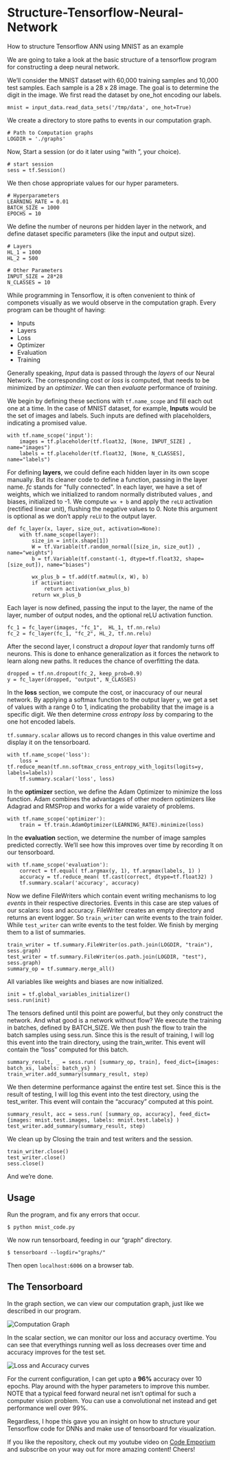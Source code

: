 # Structure-Tensorflow-Neural-Network
How to structure Tensorflow ANN using MNIST as an example

We are going to take a look at the basic structure of a tensorflow program for constructing a deep neural network.

We’ll consider the MNIST dataset with 60,000 training samples and 10,000 test samples. Each sample is a 28 x 28 image. The goal is to determine the digit in the image. We first read the dataset by one_hot encoding our labels. 

```
mnist = input_data.read_data_sets('/tmp/data', one_hot=True)
```

We create a directory to store paths to events in our computation graph. 

```
# Path to Computation graphs
LOGDIR = './graphs'
```

Now, Start a session (or do it later using “with ”, your choice).

```
# start session
sess = tf.Session()
```

We then chose appropriate values for our hyper parameters. 

```
# Hyperparameters
LEARNING_RATE = 0.01
BATCH_SIZE = 1000
EPOCHS = 10
```

We define the number of neurons per hidden layer in the network, and define dataset specific parameters (like the input and output size).

```
# Layers
HL_1 = 1000
HL_2 = 500

# Other Parameters
INPUT_SIZE = 28*28
N_CLASSES = 10
```

While programming in Tensorflow, it is often convenient to think of componets visually as we would observe in the computation graph. Every program can be thought of having:
- Inputs
- Layers
- Loss
- Optimizer
- Evaluation
- Training

Generally speaking, _Input_ data is passed through the _layers_ of our Neural Network. The corresponding cost or _loss_ is computed, that needs to be minimized by an _optimizer_. We can then _evaluate_ performance of _training_.

We begin by defining these sections with `tf.name_scope` and fill each out one at a time. In the case of MNIST dataset, for example, **Inputs** would be the set of images and labels. 
Such inputs are defined with placeholders, indicating a promised value.

```
with tf.name_scope('input'):
	images = tf.placeholder(tf.float32, [None, INPUT_SIZE] , name="images")
	labels = tf.placeholder(tf.float32, [None, N_CLASSES], name="labels")
```

For defining **layers**, we could define each hidden layer in its own scope manually. But its cleaner code to define a function, passing in the layer name. _fc_ stands for "fully connected". In each layer, we have a set of weights, which we initialized to random normally distributed values , and biases, initialized to -1. We compute `wx + b` and apply the `reLU` activation (rectified linear unit), flushing the negative values to 0. Note this argument is optional as we don’t apply `reLU` to the output layer. 

```
def fc_layer(x, layer, size_out, activation=None):
	with tf.name_scope(layer):
		size_in = int(x.shape[1])
		W = tf.Variable(tf.random_normal([size_in, size_out]) , name="weights") 
		b = tf.Variable(tf.constant(-1, dtype=tf.float32, shape=[size_out]), name="biases")

		wx_plus_b = tf.add(tf.matmul(x, W), b)
		if activation: 
			return activation(wx_plus_b)
		return wx_plus_b

```


Each layer is now defined, passing the input to the layer, the name of the layer, number of output nodes, and the optional reLU activation function. 

```
fc_1 = fc_layer(images, "fc_1",  HL_1, tf.nn.relu)
fc_2 = fc_layer(fc_1, "fc_2", HL_2, tf.nn.relu)
```

After the second layer, I construct a _dropout layer_ that randomly turns off neurons. This is done to enhance generalization as it forces the network to learn along new paths. It reduces the chance of overfitting the data.

```
dropped = tf.nn.dropout(fc_2, keep_prob=0.9)
y = fc_layer(dropped, "output", N_CLASSES)
```

In the **loss** section, we compute the cost, or inaccuracy of our neural network. By applying a softmax function to the output layer `y`, we get a set of values with a range 0 to 1, indicating the probability that the image is a specific digit. We then determine _cross entropy loss_ by comparing to the one hot encoded labels. 

`tf.summary.scalar` allows us to record changes in this value overtime and display it on the tensorboard.

```
with tf.name_scope('loss'):
	loss = tf.reduce_mean(tf.nn.softmax_cross_entropy_with_logits(logits=y, labels=labels))
	tf.summary.scalar('loss', loss)
```

In the **optimizer** section, we define the Adam Optimizer to minimize the loss function.  Adam combines the advantages of other modern optimizers like Adagrad and RMSProp and works for a wide varaiety of problems.

```
with tf.name_scope('optimizer'):
	train = tf.train.AdamOptimizer(LEARNING_RATE).minimize(loss)
```

In the **evaluation** section, we determine the number of image samples predicted correctly. We’ll see how this improves over time by recording It on our tensorboard.

```
with tf.name_scope('evaluation'):
	correct = tf.equal( tf.argmax(y, 1), tf.argmax(labels, 1) )
	accuracy = tf.reduce_mean( tf.cast(correct, dtype=tf.float32) )
	tf.summary.scalar('accuracy', accuracy)
```

Now we define FileWriters which contain event writing mechanisms to log _events_ in their respective directories. Events in this case are step values of our scalars: loss and accuracy. FileWriter creates an empty directory and returns an event logger. So `train_writer` can write events to the train folder. While `test_writer` can write events to the test folder. We finish by merging them to a list of summaries.

```
train_writer = tf.summary.FileWriter(os.path.join(LOGDIR, "train"), sess.graph)
test_writer = tf.summary.FileWriter(os.path.join(LOGDIR, "test"), sess.graph)
summary_op = tf.summary.merge_all()
``` 

All variables like weights and biases are now initialized. 

```
init = tf.global_variables_initializer()
sess.run(init)
```

The  tensors defined until this point are powerful, but they only construct the network. And what good is a network without flow?  We execute the training in batches, defined by BATCH_SIZE. We then push the flow to train the batch samples using sess.run.  Since this is the result of training, I will log this event into the train directory, using the train_writer. This event will contain the “loss” computed for this batch.

```
summary_result, _ = sess.run( [summary_op, train], feed_dict={images: batch_xs, labels: batch_ys} )
train_writer.add_summary(summary_result, step)
```

We then determine performance against the entire test set. Since this is the result of testing, I will log this event into the test directory, using the test_writer. This event will contain the “accuracy” computed at this point.

```
summary_result, acc = sess.run( [summary_op, accuracy], feed_dict={images: mnist.test.images, labels: mnist.test.labels} )
test_writer.add_summary(summary_result, step)
```

We clean up by Closing the train and test writers and the session. 

```
train_writer.close()
test_writer.close()
sess.close()
```

And we’re done. 

## Usage 

Run the program, and fix any errors that occur. 

```
$ python mnist_code.py
```

We now run tensorboard, feeding in our “graph” directory.

```
$ tensorboard --logdir="graphs/"
```
Then open `localhost:6006` on a browser tab.

## The Tensorboard

In the graph section, we can view our computation graph, just like we described in our program. 

![Computation Graph](https://github.com/ajhalthor/structure-Tensorflow-Neural-Network/mics/screen3.png)


In the scalar section, we can monitor our loss and accuracy overtime. You can see that everythings running well as loss decreases over time and accuracy improves for the test set.

![Loss and Accuracy curves](https://github.com/ajhalthor/structure-Tensorflow-Neural-Network/mics/screen1.png)

For the current configuration, I can get upto a **96%** accuracy over 10 epochs. Play around with the hyper parameters to improve this number. NOTE that a typical feed forward neural net isn’t optimal for such a computer vision problem. You can use a convolutional net instead and get performance well over 99%. 

Regardless, I hope this gave you an insight on how to structure your Tensorflow code for DNNs and make use of tensorboard for visualization.

If you like the repository, check out my youtube video on [Code Emporium]() and subscribe on your way out for more amazing content! Cheers!

 

 


 


